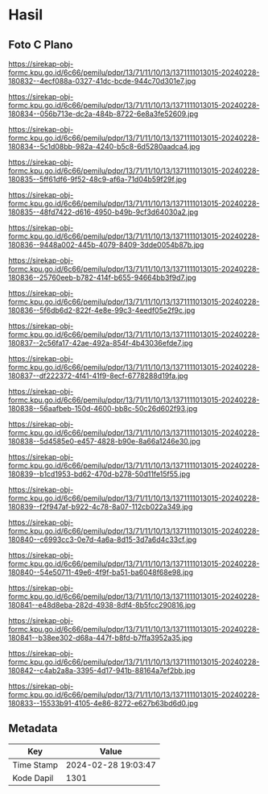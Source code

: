 # Hasil

## Foto C Plano

https://sirekap-obj-formc.kpu.go.id/6c66/pemilu/pdpr/13/71/11/10/13/1371111013015-20240228-180832--4ecf088a-0327-41dc-bcde-944c70d301e7.jpg

https://sirekap-obj-formc.kpu.go.id/6c66/pemilu/pdpr/13/71/11/10/13/1371111013015-20240228-180834--056b713e-dc2a-484b-8722-6e8a3fe52609.jpg

https://sirekap-obj-formc.kpu.go.id/6c66/pemilu/pdpr/13/71/11/10/13/1371111013015-20240228-180834--5c1d08bb-982a-4240-b5c8-6d5280aadca4.jpg

https://sirekap-obj-formc.kpu.go.id/6c66/pemilu/pdpr/13/71/11/10/13/1371111013015-20240228-180835--5ff61df6-9f52-48c9-af6a-71d04b59f29f.jpg

https://sirekap-obj-formc.kpu.go.id/6c66/pemilu/pdpr/13/71/11/10/13/1371111013015-20240228-180835--48fd7422-d616-4950-b49b-9cf3d64030a2.jpg

https://sirekap-obj-formc.kpu.go.id/6c66/pemilu/pdpr/13/71/11/10/13/1371111013015-20240228-180836--9448a002-445b-4079-8409-3dde0054b87b.jpg

https://sirekap-obj-formc.kpu.go.id/6c66/pemilu/pdpr/13/71/11/10/13/1371111013015-20240228-180836--25760eeb-b782-414f-b655-94664bb3f9d7.jpg

https://sirekap-obj-formc.kpu.go.id/6c66/pemilu/pdpr/13/71/11/10/13/1371111013015-20240228-180836--5f6db6d2-822f-4e8e-99c3-4eedf05e2f9c.jpg

https://sirekap-obj-formc.kpu.go.id/6c66/pemilu/pdpr/13/71/11/10/13/1371111013015-20240228-180837--2c56fa17-42ae-492a-854f-4b43036efde7.jpg

https://sirekap-obj-formc.kpu.go.id/6c66/pemilu/pdpr/13/71/11/10/13/1371111013015-20240228-180837--df222372-4f41-41f9-8ecf-6778288d19fa.jpg

https://sirekap-obj-formc.kpu.go.id/6c66/pemilu/pdpr/13/71/11/10/13/1371111013015-20240228-180838--56aafbeb-150d-4600-bb8c-50c26d602f93.jpg

https://sirekap-obj-formc.kpu.go.id/6c66/pemilu/pdpr/13/71/11/10/13/1371111013015-20240228-180838--5d4585e0-e457-4828-b90e-8a66a1246e30.jpg

https://sirekap-obj-formc.kpu.go.id/6c66/pemilu/pdpr/13/71/11/10/13/1371111013015-20240228-180839--b1cd1953-bd62-470d-b278-50d11fe15f55.jpg

https://sirekap-obj-formc.kpu.go.id/6c66/pemilu/pdpr/13/71/11/10/13/1371111013015-20240228-180839--f2f947af-b922-4c78-8a07-112cb022a349.jpg

https://sirekap-obj-formc.kpu.go.id/6c66/pemilu/pdpr/13/71/11/10/13/1371111013015-20240228-180840--c6993cc3-0e7d-4a6a-8d15-3d7a6d4c33cf.jpg

https://sirekap-obj-formc.kpu.go.id/6c66/pemilu/pdpr/13/71/11/10/13/1371111013015-20240228-180840--54e50711-49e6-4f9f-ba51-ba6048f68e98.jpg

https://sirekap-obj-formc.kpu.go.id/6c66/pemilu/pdpr/13/71/11/10/13/1371111013015-20240228-180841--e48d8eba-282d-4938-8df4-8b5fcc290816.jpg

https://sirekap-obj-formc.kpu.go.id/6c66/pemilu/pdpr/13/71/11/10/13/1371111013015-20240228-180841--b38ee302-d68a-447f-b8fd-b7ffa3952a35.jpg

https://sirekap-obj-formc.kpu.go.id/6c66/pemilu/pdpr/13/71/11/10/13/1371111013015-20240228-180842--c4ab2a8a-3395-4d17-941b-88164a7ef2bb.jpg

https://sirekap-obj-formc.kpu.go.id/6c66/pemilu/pdpr/13/71/11/10/13/1371111013015-20240228-180833--15533b91-4105-4e86-8272-e627b63bd6d0.jpg


## Metadata

| Key        | Value               |
| ---------- | ------------------- |
| Time Stamp | 2024-02-28 19:03:47 |
| Kode Dapil | 1301                |



